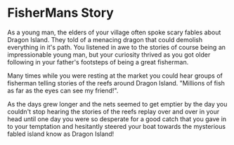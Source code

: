 FisherMans Story
================

As a young man, the elders of your village often spoke scary fables about Dragon Island.
They told of a menacing dragon that could demolish everything in it's path.
You listened in awe to the stories of course being an impressionable young man, 
but your curiosity thrived as you got older following in your father's footsteps of being
a great fisherman.

Many times while you were resting at the market you could hear groups of fisherman telling 
stories of the reefs around Dragon Island.
"Millions of fish as far as the eyes can see my friend!".

As the days grew longer and the nets seemed to get emptier by the day you couldn't 
stop hearing the stories of the reefs replay over and over in your head until one 
day you were so desperate for a good catch that you gave in to your temptation 
and hesitantly steered your boat towards the mysterious fabled island know as Dragon Island!
